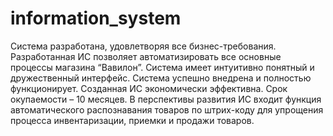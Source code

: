 # information_system
Система разработана, удовлетворяя все бизнес-требования.
Разработанная ИС позволяет автоматизировать все основные процессы магазина “Вавилон”.
Система имеет интуитивно понятный и дружественный интерфейс.
Система успешно внедрена и полностью функционирует.
Созданная ИС экономически эффективна. Срок окупаемости – 10 месяцев.
В перспективы развития ИС входит функция автоматического распознавания товаров по штрих-коду для упрощения процесса инвентаризации, приемки и продажи товаров.

